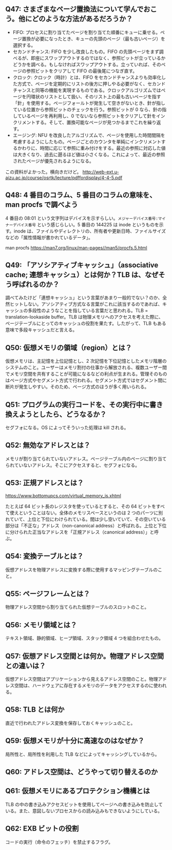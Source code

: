## Q47: さまざまなページ置換法について学んでおこう。他にどのような方法があるだろうか？

- FIFO: プロセスに割り当てたページを割り当てた順番にキューに乗せる。ページ置換が必要になったとき、キューの先頭のページ（最も古いページ）を選択する。
- セカンドチャンス: FIFO を少し改良したもの。FIFO の先頭ページをまず調べるが、即座にスワップアウトするのではなく、参照ビットが立っているかどうかを調べる。もしなければスワップアウトする。立っていれば、そのページの参照ビットをクリアして FIFO の最後尾につなぎ直す。
- クロック: クロック（時計）とは、FIFO をセカンドチャンスよりも効率化した方式で、ページを定期的にリストの後方に押しやる必要がなく、セカンドチャンスと同等の機能を実現するものである。クロックアルゴリズムではページを円環状のリストとして扱い、そのリスト上の最も古いページを指す「針」を使用する。ページフォールトが発生して空きがないとき、針が指している位置から参照ビットのチェックを行う。参照ビットが 0 なら、針の指しているページを再利用し、0 でないなら参照ビットをクリアして針をインクリメントする。そして、置換可能なページが見つかるまでこれを繰り返す。
- エージング: NFU を改良したアルゴリズムで、ページを使用した時間間隔を考慮するようにしたもの。ページごとのカウンタを単純にインクリメントするかわりに、時間に応じて参照に重み付けをする。最近の参照に対応した値は大きくなり、過去に遡るほど値は小さくなる。これによって、最近の参照されたページが優先されるようになる。

この資料がよかった。横向きだけど。
http://web-ext.u-aizu.ac.jp/course/osrtk/lecture/pdffordisplay/4-4-5.pdf

## Q48: 4 番目のコラム、5 番目のコラムの意味を、man procfs で調べよう

4 番目の 08:01 という文字列はデバイスを示すらしい。`メジャーデバイス番号:マイナーデバイス番号` という感じらしい。5 番目の 144225 は inode というものを示す。inode は、ファイルやディレクトリの、所有者や更新日時、ファイルサイズなどの「属性情報が書かれているデータ」。

man procfs
https://man7.org/linux/man-pages//man5/procfs.5.html

## Q49: 「アソシアティブキャッシュ」（associative cache; 連想キャッシュ）とは何か？TLB は、なぜそう呼ばれるのか？

調べてみたけど「連想キャッシュ」という言葉があまり一般的でない？のか、全然ヒットしない。アソシアティブ方式なる言葉がこれに該当するのであれば、キャッシュの多段性のようなことを指している言葉だと思われる。TLB = translation-lookaside buffer。TLB は物理メモリへのアクセスを考えた際に、ページテーブルにとってのキャッシュの役割を果たす。したがって、TLB もある意味で多段キャッシュだと言える。

## Q50: 仮想メモリの領域（region）とは？

仮想メモリは、主記憶を上位記憶とし、2 次記憶を下位記憶としたメモリ階層のシステムのこと。ユーザーはメモリ割付の仕事から解放される、複数ユーザー間でメモリ空間を共有することが可能になるなどの利点が生まれる。管理そのものはページ方式やセグメント方式で行われる。セグメント方式ではセグメント間に断片が発生しやすい。そのため、ページ方式のほうが多く用いられる。

## Q51: プログラムの実行コードを、その実行中に書き換えようとしたら、どうなるか？

セグフォになる。OS によってそういった処理は kill される。

## Q52: 無効なアドレスとは？

メモリが割り当てられていないアドレス。ページテーブル内のページに割り当てられていないアドレス。そこにアクセスすると、セグフォになる。

## Q53: 正規アドレスとは？

https://www.bottomupcs.com/virtual_memory_is.xhtml

たとえば 64 ビット長のレジスタを使っているとすると、その 64 ビットをすべて使えということはない。全体のメモリスペースというのは 2 つのパーツに別れていて、上位と下位にわけられている。間は少し空いていて、その空いている部分は「不正な」アドレス（non-canonical address）と呼ばれる。上位と下位に分けられた正当なアドレスを「正規アドレス（canonical address）」と呼ぶ。

## Q54: 変換テーブルとは？

仮想アドレスを物理アドレスに変換する際に使用するマッピングテーブルのこと。

## Q55: ページフレームとは？

物理アドレス空間から割り当てられた仮想テーブルのスロットのこと。

## Q56: メモリ領域とは？

テキスト領域、静的領域、ヒープ領域、スタック領域 4 つを組合わせたもの。

## Q57: 仮想アドレス空間とは何か。物理アドレス空間との違いは？

仮想アドレス空間はアプリケーションから見えるアドレス空間のこと。物理アドレス空間は、ハードウェアに存在するメモリのデータをアクセスするのに使われる。

## Q58: TLB とは何か

直近で行われたアドレス変換を保存しておくキャッシュのこと。

## Q59: 仮想メモリが十分に高速なのはなぜか？

局所性と、局所性を利用した TLB などによってキャッシングしているから。

## Q60: アドレス空間は、どうやって切り替えるのか

## Q61: 仮想メモリにあるプロテクション機構とは

TLB の中の書き込みアクセスビットを使用してページへの書き込みを防止している。また、意図しないプロセスからの読み込みもできないようにしている。

## Q62: EXB ビットの役割

コードの実行（命令のフェッチ）を禁止するフラグ。
